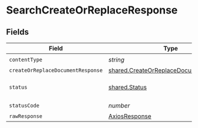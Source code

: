 # SearchCreateOrReplaceResponse


## Fields

| Field                                                                                            | Type                                                                                             | Required                                                                                         | Description                                                                                      |
| ------------------------------------------------------------------------------------------------ | ------------------------------------------------------------------------------------------------ | ------------------------------------------------------------------------------------------------ | ------------------------------------------------------------------------------------------------ |
| `contentType`                                                                                    | *string*                                                                                         | :heavy_check_mark:                                                                               | N/A                                                                                              |
| `createOrReplaceDocumentResponse`                                                                | [shared.CreateOrReplaceDocumentResponse](../../models/shared/createorreplacedocumentresponse.md) | :heavy_minus_sign:                                                                               | OK                                                                                               |
| `status`                                                                                         | [shared.Status](../../models/shared/status.md)                                                   | :heavy_minus_sign:                                                                               | Default error response                                                                           |
| `statusCode`                                                                                     | *number*                                                                                         | :heavy_check_mark:                                                                               | N/A                                                                                              |
| `rawResponse`                                                                                    | [AxiosResponse](https://axios-http.com/docs/res_schema)                                          | :heavy_minus_sign:                                                                               | N/A                                                                                              |